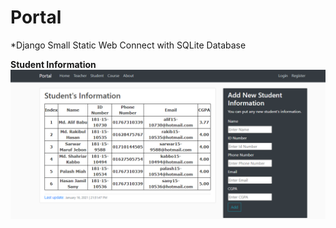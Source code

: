 # Portal
*Django Small Static Web Connect with SQLite Database

**Student Information**
![Portal](/Portal.PNG)